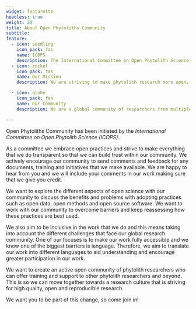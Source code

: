 ```yaml
---
widget: featurette
headless: true
weight: 20
title: About Open Phytoliths Community
subtitle: 
feature:
  - icon: seedling
    icon_pack: fas
    name: ICOPS
    description: The International Committee on Open Phytolith Science (ICOPS) has been created within the [International Phytolith Society](https://phytoliths.org/) to work on increasing the knowledge of and implementation of open science practices in phytolith research. 
  - icon: rocket
    icon_pack: fas
    name: Our Mission
    description: We are striving to make phytolith research more open, reproducible and FAIR!

  - icon: globe
    icon_pack: fas
    name: Our Community
    description: We are a global community of researchers from multiple disciplines such as archaeology, palaeoecology, palaeontology and plant sciences.

---
```


Open Phytoliths Community has been initiated by the *International Committee on Open Phytolith Science (ICOPS)*. 

As a committee we embrace open practices and strive to make everything that we do transparent so that we can build trust within our community. We actively encourage our community to send comments and feedback for any documents, training and initiatives that we make available. We are happy to hear from you and we will include your comments in our work making sure that we give you credit. 

We want to explore the different aspects of open science with our community to discuss the benefits and problems with adopting practices such as open data, open methods and open source software. We want to work with our community to overcome barriers and keep reassessing how these practices are best used. 

We also aim to be inclusive in the work that we do and this means taking into account the different challenges that face our global research community. One of our focuses is to make our work fully accessible and we know one of the biggest barriers is language. Therefore, we aim to translate our work into different languages to aid understanding and encourage greater participation in our work. 

 We want to create an active open community of phytolith researchers who can offer training and support to other phytolith researchers and beyond. This is so we can move together towards a research culture that is striving for high quality, open and reproducible research. 
 
 We want you to be part of this change, so come join in!
